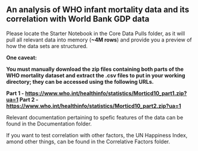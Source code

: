 An analysis of WHO infant mortality data and its correlation with World Bank GDP data
-------------------------------------------------------------------------------------
Please locate the Starter Notebook in the Core Data Pulls folder, as it will pull all relevant data into memory (**~4M rows**) and provide you a preview of how the data sets are structured.

**One caveat:**

**You must manually download the zip files containing both parts of the WHO mortality dataset and extract the .csv files to put in your working directory; they can be accessed using the following URLs.**

**Part 1 - https://www.who.int/healthinfo/statistics/Morticd10_part1.zip?ua=1
Part 2 - https://www.who.int/healthinfo/statistics/Morticd10_part2.zip?ua=1**

Relevant documentation pertaining to spefic features of the data can be found in the Documentation folder.

If you want to test correlation with other factors, the UN Happiness Index, amond other things, can be found in the Correlative Factors folder.
